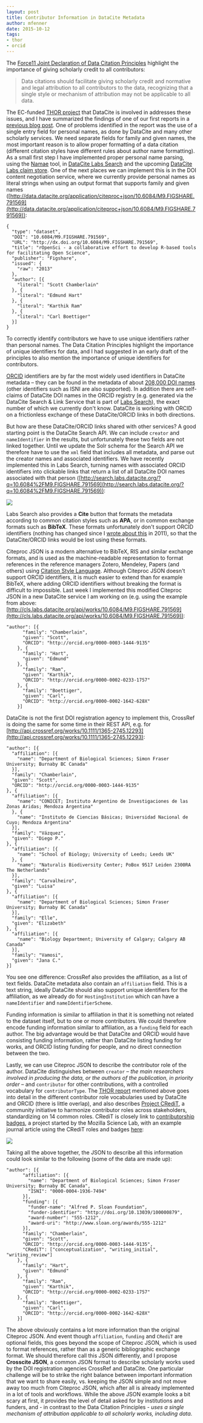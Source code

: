 ```yaml
---
layout: post
title: Contributor Information in DataCite Metadata
author: mfenner
date: 2015-10-12
tags:
- thor
- orcid
---
```

The [Force11 Joint Declaration of Data Citation Principles](https://www.force11.org/group/joint-declaration-data-citation-principles-final) highlight the importance of giving scholarly credit to all contributors:

> Data citations should facilitate giving scholarly credit and normative and legal attribution to all contributors to the data, recognizing that a single style or mechanism of attribution may not be applicable to all data.

The EC-funded [THOR project](http://project-thor.eu/) that DataCite is involved in addresses these issues, and I have summarized the findings of one of our first reports in a [previous blog post](/differences-between-orcid-and-datacite-metadata/). One of problems identified in the report was the use of a single entry field for personal names, as done by DataCite and many other scholarly services. We need separate fields for family and given names, the most important reason is to allow proper formatting of a data citation (different citation styles have different rules about author name formatting). As a small first step I have implemented proper personal name parsing, using the [Namae](https://github.com/berkmancenter/namae) tool, in [DataCite Labs Search](http://search.labs.datacite.org)  and the upcoming [DataCite Labs claim store](http://cls.labs.datacite.org). One of the next places we can implement this is in the DOI content negotiation service, where we currently provide personal names as literal strings when using an output format that supports family and given names ([http://data.datacite.org/application/citeproc+json/10.6084/M9.FIGSHARE.791569](http://data.datacite.org/application/citeproc+json/10.6084/M9.FIGSHARE.791569)):

```
{
  "type": "dataset",
  "DOI": "10.6084/M9.FIGSHARE.791569",
  "URL": "http://dx.doi.org/10.6084/M9.FIGSHARE.791569",
  "title": "rOpenSci - a collaborative effort to develop R-based tools for facilitating Open Science",
  "publisher": "Figshare",
  "issued": {
    "raw": "2013"
  },
  "author": [{
    "literal": "Scott Chamberlain"
  }, {
    "literal": "Edmund Hart"
  }, {
    "literal": "Karthik Ram"
  }, {
    "literal": "Carl Boettiger"
  }]
}
```

To correctly identify contributors we have to use unique identifiers rather than personal names. The Data Citation Principles highlight the importance of unique identifiers for data, and I had suggested in an early draft of the principles to also mention the importance of unique identifiers for contributors.

[ORCID](http://orcid.org) identifiers are by far the most widely used identifiers in DataCite metadata – they can be found in the metadata of about [208,000 DOI names](http://search.labs.datacite.org/?q=nameIdentifier%3AORCID%5C%3A*) (other identifiers such as ISNI are also supported). In addition there are self-claims of DataCite DOI names in the ORCID registry (e.g. generated via the DataCite Search & Link Service that is part of [Labs Search](http://search.labs.datacite.org/)), the exact number of which we currently don't know. DataCite is working with ORCID on a frictionless exchange of these DataCite/ORCID links in both directions.

But how are these DataCite/ORCID links shared with other services? A good starting point is the DataCite Search API. We can include `creator` and `nameIdentifier` in the results, but unfortunately these two fields are not linked together. Until we update the Solr schema for the Search API we therefore have to use the `xml` field that includes all metadata, and parse out the creator names and associated identifiers. We have recently implemented this in Labs Search, turning names with associated ORCID identifiers into clickable links that return a list of all DataCite DOI names associated with that person ([http://search.labs.datacite.org/?q=10.6084%2FM9.FIGSHARE.791569](http://search.labs.datacite.org/?q=10.6084%2FM9.FIGSHARE.791569)):

![](/images/2015/10/Bildschirmfoto-2015-10-12-um-08-30-30.png)

Labs Search also provides a **Cite** button that formats the metadata according to common citation styles such as **APA**, or in common exchange formats such as **BibTeX**. These formats unfortunately don't support ORCID identifiers (nothing has changed since I [wrote about this](http://blogs.plos.org/mfenner/2011/11/08/why-bibtex-ris-and-endnote-xml-will-soon-be-broken/) in 2011), so that the DataCite/ORCID links would be lost using these formats.

Citeproc JSON is a modern alternative to BibTeX, RIS and similar exchange formats, and is used as the machine-readable representation to format references in the reference managers Zotero, Mendeley, Papers (and others) using [Citation Style Language](http://citationstyles.org/). Although Citeproc JSON doesn't support ORCID identifiers, it is much easier to extend than for example BibTeX, where adding ORCID identifiers without breaking the format is difficult to impossible. Last week I implemented this modified Citeproc JSON in a new DataCite service I am working on (e.g. using the example from above: [http://cls.labs.datacite.org/api/works/10.6084/M9.FIGSHARE.791569](http://cls.labs.datacite.org/api/works/10.6084/M9.FIGSHARE.791569)):
```
"author": [{
      "family": "Chamberlain",
      "given": "Scott",
      "ORCID": "http://orcid.org/0000-0003-1444-9135"
    }, {
      "family": "Hart",
      "given": "Edmund"
    }, {
      "family": "Ram",
      "given": "Karthik",
      "ORCID": "http://orcid.org/0000-0002-0233-1757"
    }, {
      "family": "Boettiger",
      "given": "Carl",
      "ORCID": "http://orcid.org/0000-0002-1642-628X"
    }]
```

DataCite is not the first DOI registration agency to implement this, CrossRef is doing the same for some time in their REST API, e.g. for [http://api.crossref.org/works/10.1111/1365-2745.12293](http://api.crossref.org/works/10.1111/1365-2745.12293):

```
"author": [{
  "affiliation": [{
    "name": "Department of Biological Sciences; Simon Fraser University; Burnaby BC Canada"
  }],
  "family": "Chamberlain",
  "given": "Scott",
  "ORCID": "http://orcid.org/0000-0003-1444-9135"
}, {
  "affiliation": [{
    "name": "CONICET; Instituto Argentino de Investigaciones de las Zonas Aridas; Mendoza Argentina"
  }, {
    "name": "Instituto de Ciencias Básicas; Universidad Nacional de Cuyo; Mendoza Argentina"
  }],
  "family": "Vázquez",
  "given": "Diego P."
}, {
  "affiliation": [{
    "name": "School of Biology; University of Leeds; Leeds UK"
  }, {
    "name": "Naturalis Biodiversity Center; PoBox 9517 Leiden 2300RA The Netherlands"
  }],
  "family": "Carvalheiro",
  "given": "Luisa"
}, {
  "affiliation": [{
    "name": "Department of Biological Sciences; Simon Fraser University; Burnaby BC Canada"
  }],
  "family": "Elle",
  "given": "Elizabeth"
}, {
  "affiliation": [{
    "name": "Biology Department; University of Calgary; Calgary AB Canada"
  }],
  "family": "Vamosi",
  "given": "Jana C."
}]
```

You see one difference: CrossRef also provides the affiliation, as a list of text fields. DataCite metadata also contain an `affiliation` field. This is a text string, ideally DataCite should also support unique identifiers for the affiliation, as we already do for `HostingInstitution` which can have a `nameIdentifier` and `nameIdentifierScheme`.

Funding information is similar to affiliation in that it is something not related to the dataset itself, but to one or more contributors. We could therefore encode funding information similar to affiliation, as a `funding` field for each author. The big advantage would be that DataCite and ORCID would have consisting funding information, rather than DataCite listing funding for works, and ORCID listing funding for people, and no direct connection between the two.

Lastly, we can use Citeproc JSON to describe the contributor role of the author. DataCite distinguishes between `creator` – *the main researchers involved in producing the data, or the authors of the publication, in priority order* – and `contributor` for other contributions, with a controlled vocabulary for `contributorType`. The [THOR report](http://doi.org/10.5281/ZENODO.30799 ) mentioned above goes into detail in the different contributor role vocabularies used by DataCite and ORCID (there is little overlap), and also describes [Project CRediT](http://casrai.org/CRediT), a community initiative to harmonize contributor roles across stakeholders, standardizing on 14 common roles. CRediT is closely link to [contributorship badges](https://www.mozillascience.org/contributorship-badges-a-new-project), a project started by the Mozilla Science Lab, with an example journal article using the CRediT roles and badges [here](http://www.gigasciencejournal.com/content/3/1/18/about#open-badges):

![](/images/2015/10/Bildschirmfoto-2015-10-12-um-09-39-34.png)

Taking all the above together, the JSON to describe all this information could look similar to the following (some of the data are made up):

```
"author": [{
      "affiliation": [{
        "name": "Department of Biological Sciences; Simon Fraser University; Burnaby BC Canada",
        "ISNI": "0000-0004-1936-7494"
      }],
      "funding": [{
        "funder-name": "Alfred P. Sloan Foundation",
        "funder-identifier": "http://doi.org/10.13039/100000879",
        "award-number": "555-1212",
        "award-uri": "http://www.sloan.org/awards/555-1212"
      }],
      "family": "Chamberlain",
      "given": "Scott",
      "ORCID": "http://orcid.org/0000-0003-1444-9135",
      "CRediT": ["conceptualization", "writing_initial", "writing_review"]
    }, {
      "family": "Hart",
      "given": "Edmund"
    }, {
      "family": "Ram",
      "given": "Karthik",
      "ORCID": "http://orcid.org/0000-0002-0233-1757"
    }, {
      "family": "Boettiger",
      "given": "Carl",
      "ORCID": "http://orcid.org/0000-0002-1642-628X"
    }]
```

The above obviously contains a lot more information than the original Citeproc JSON. And event though `affiliation`, `funding` and `CRediT` are optional fields, this goes beyond the scope of Citeproc JSON, which is used to format references, rather than as a generic bibliographic exchange format. We should therefore call this JSON differently, and I propose **Crosscite JSON**, a common JSON format to describe scholarly works used by the DOI registration agencies CrossRef and DataCite. One particular challenge will be to strike the right balance between important information that we want to share easily, vs. keeping the JSON simple and not move away too much from Citeproc JSON, which after all is already implemented in a lot of tools and workflows. While the above JSON example looks a bit scary at first, it provides the level of detail asked for by institutions and funders, and - in contrast to the Data Citation Principles - *uses a single mechanism of attribution applicable to all scholarly works, including data*.
